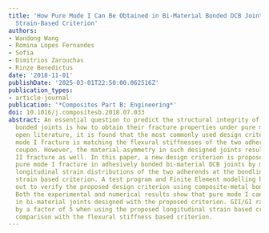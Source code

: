 ```yaml
---
title: 'How Pure Mode I Can Be Obtained in Bi-Material Bonded DCB Joints: A Longitudinal
  Strain-Based Criterion'
authors:
- Wandong Wang
- Romina Lopes Fernandes
- Sofia
- Dimitrios Zarouchas
- Rinze Benedictus
date: '2018-11-01'
publishDate: '2025-03-01T22:50:00.062516Z'
publication_types:
- article-journal
publication: '*Composites Part B: Engineering*'
doi: 10.1016/j.compositesb.2018.07.033
abstract: An essential question to predict the structural integrity of bi-material
  bonded joints is how to obtain their fracture properties under pure mode I. From
  open literature, it is found that the most commonly used design criterion to test
  mode I fracture is matching the flexural stiffnesses of the two adherents in a DCB
  coupon. However, the material asymmetry in such designed joints results in mode
  II fracture as well. In this paper, a new design criterion is proposed to obtain
  pure mode I fracture in adhesively bonded bi-material DCB joints by matching the
  longitudinal strain distributions of the two adherends at the bondline - longitudinal
  strain based criterion. A test program and Finite Element modelling have been carried
  out to verify the proposed design criterion using composite-metal bonded DCB joints.
  Both the experimental and numerical results show that pure mode I can be achieved
  in bi-material joints designed with the proposed criterion. GII/GI ratio is reduced
  by a factor of 5 when using the proposed longitudinal strain based criterion in
  comparison with the flexural stiffness based criterion.
---
```

